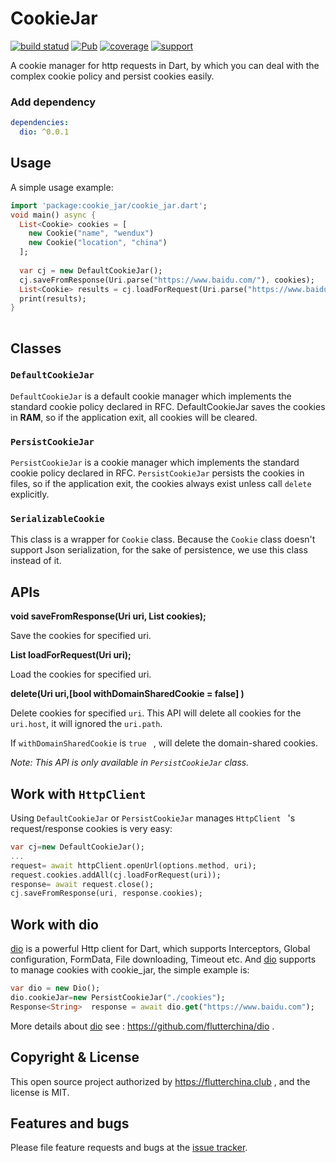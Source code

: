 # CookieJar

[![build statud](https://img.shields.io/travis/flutterchina/cookie_jar/master.svg?style=flat-square)](https://travis-ci.org/flutterchina/cookie_jar)
[![Pub](https://img.shields.io/pub/v/box2d.svg?style=flat-square)](https://pub.dartlang.org/packages/cookie_jar)
[![coverage](https://img.shields.io/codecov/c/github/flutterchina/cookie_jar/master.svg?style=flat-square)](https://codecov.io/github/flutterchina/cookie_jar?branch=master)
[![support](https://img.shields.io/badge/platform-flutter%7Cdart%20vm-ff69b4.svg?style=flat-square)](https://github.com/flutterchina/cookie_jar)

A cookie manager for http requests in Dart, by which you can deal with the complex cookie policy and persist cookies easily.

### Add dependency

```yaml
dependencies:
  dio: ^0.0.1
```

## Usage

A simple usage example:

```dart
import 'package:cookie_jar/cookie_jar.dart';
void main() async {
  List<Cookie> cookies = [
    new Cookie("name", "wendux")
    new Cookie("location", "china")
  ];
    
  var cj = new DefaultCookieJar();
  cj.saveFromResponse(Uri.parse("https://www.baidu.com/"), cookies);
  List<Cookie> results = cj.loadForRequest(Uri.parse("https://www.baidu.com/xx"));
  print(results);  
}    
       
```

## Classes

### `DefaultCookieJar`

`DefaultCookieJar` is a default cookie manager which implements the standard cookie policy declared in RFC. DefaultCookieJar saves the cookies in **RAM**, so if the application exit, all cookies will be cleared.

### `PersistCookieJar`

`PersistCookieJar` is a cookie manager which implements the standard cookie policy declared in RFC. `PersistCookieJar`  persists the cookies in files, so if the application exit, the cookies always exist unless call `delete` explicitly.

### `SerializableCookie` 

This class is a wrapper for `Cookie` class. Because the `Cookie` class doesn't  support Json serialization, for the sake of persistence, we use this class instead of it.

## APIs

**void saveFromResponse(Uri uri, List<Cookie> cookies);**

Save the cookies for specified uri.

**List<Cookie> loadForRequest(Uri uri);**

Load the cookies for specified uri.

**delete(Uri uri,[bool withDomainSharedCookie = false] )**

Delete cookies for specified `uri`. This API will delete all cookies for the `uri.host`, it will ignored the `uri.path`.

If `withDomainSharedCookie` is `true `  ,  will delete the domain-shared cookies.

*Note: This API is only available in `PersistCookieJar` class.*

## Work with `HttpClient`

Using  `DefaultCookieJar` or `PersistCookieJar` manages  `HttpClient ` 's  request/response cookies is very easy:

```dart
var cj=new DefaultCookieJar();
...
request= await httpClient.openUrl(options.method, uri);
request.cookies.addAll(cj.loadForRequest(uri));
response= await request.close();
cj.saveFromResponse(uri, response.cookies);
```

## Work with dio

[dio](https://github.com/flutterchina/dio) is a powerful Http client for Dart, which supports Interceptors, Global configuration, FormData, File downloading, Timeout etc.  And [dio](https://github.com/flutterchina/dio) supports to manage cookies with cookie_jar, the simple example is:

```dart
var dio = new Dio();
dio.cookieJar=new PersistCookieJar("./cookies");
Response<String>  response = await dio.get("https://www.baidu.com");
```

More details about [dio](https://github.com/flutterchina/dio)  see : https://github.com/flutterchina/dio .

## Copyright & License

This open source project authorized by https://flutterchina.club , and the license is MIT.

## Features and bugs

Please file feature requests and bugs at the [issue tracker][tracker].

[tracker]: https://github.com/flutterchina/cookie_jar

